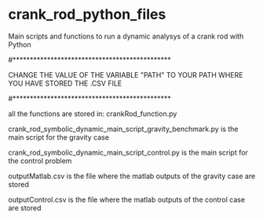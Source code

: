 # crank_rod_python_files
Main scripts and functions to run a dynamic analysys of a crank rod with Python

#**********************************************

CHANGE THE VALUE OF THE VARIABLE "PATH" TO YOUR PATH WHERE YOU HAVE STORED THE .CSV FILE 

#**********************************************

all the functions are stored in: crankRod_function.py

crank_rod_symbolic_dynamic_main_script_gravity_benchmark.py is the main script for the gravity case

crank_rod_symbolic_dynamic_main_script_control.py is the main script for the control problem

outputMatlab.csv is the file where the matlab outputs of the gravity case are stored

outputControl.csv is the file where the matlab outputs of the control case are stored


